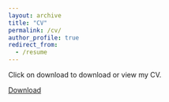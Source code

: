 ```yaml
---
layout: archive
title: "CV"
permalink: /cv/
author_profile: true
redirect_from:
  - /resume
---
```


Click on download to download or view my CV.

[Download](https://msharif42.github.io/files/resume.pdf)
